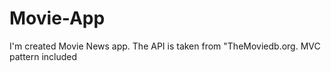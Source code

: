 # Movie-App
I'm created Movie News app. The API is taken from "TheMoviedb.org. MVC pattern included
